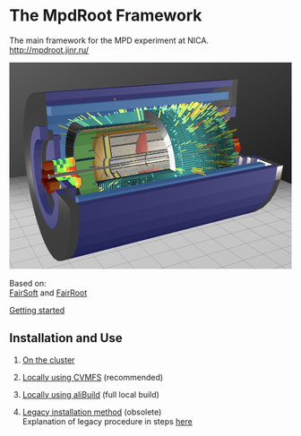 # <b>The MpdRoot Framework </b>
The main framework for the MPD experiment at NICA.  
http://mpdroot.jinr.ru/  

<img src="tools/eventDisplay/eventPic.png" width="600">

Based on:  
[FairSoft](https://github.com/FairRootGroup/FairSoft) 
and 
[FairRoot](https://github.com/FairRootGroup/FairRoot)

[Getting started](http://mpdroot.jinr.ru/mpdroot-start-guide/)

## Installation and Use

1. <a href="http://mpdroot.jinr.ru/running-mpdroot-on-the-cluster-nica-lhep-hybrilit/" target="_blank">On the cluster</a> 

2. <a href="http://mpdroot.jinr.ru/running-mpdroot-on-local-machine-using-cvmfs/" target="_blank">Locally using CVMFS</a> (recommended)

3. <a href="http://mpdroot.jinr.ru/running-mpdroot-locally-using-alibuild/" target="_blank">Locally using aliBuild</a> (full local build)

4. <a href="http://mpdroot.jinr.ru/how-to-install-mpdroot-legacy-method/" target="_blank">Legacy installation method</a> (obsolete)  
   Explanation of legacy procedure in steps [here](https://git.jinr.ru/nica/mpdroot/-/wikis/Manual-Installation-of-Fair-Suite-and-MPDroot)
